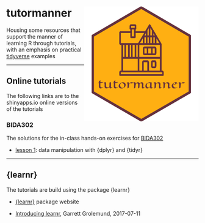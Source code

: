 tutormanner <img src="hex_sticker/tutormanner_hex.png" align="right" width="300"/>
==========================================================

Housing some resources that support the manner of learning R through tutorials, with an emphasis on practical [tidyverse](https://www.tidyverse.org/) examples

***

## Online tutorials

The following links are to the shinyapps.io online versions of the tutorials

### BIDA302

The solutions for the in-class hands-on exercises for [BIDA302](https://github.com/MonkmanMH/UVic_BIDA302)

* [lesson 1](https://monkmanmh.shinyapps.io/BIDA302_hands-on_1_solutions/): data manipulation with {dplyr} and {tidyr}


***

## {learnr}

The tutorials are build using the package {learnr}

* [{learnr}](https://rstudio.github.io/learnr/) package website

* [Introducing learnr](https://blog.rstudio.com/2017/07/11/introducing-learnr/), Garrett Grolemund, 2017-07-11


